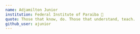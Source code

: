 ```yaml
---
name: Adjamilton Junior 
institution: Federal Institute of Paraiba 🚩
quote: Those that know, do. Those that understand, teach.
github_user: ajunior
---
```

